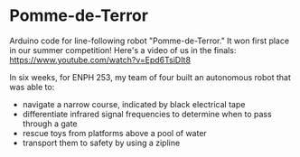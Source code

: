 # Pomme-de-Terror

Arduino code for line-following robot "Pomme-de-Terror." It won first place in our summer competition!
Here's a video of us in the finals: https://www.youtube.com/watch?v=Epd6TsiDIt8

In six weeks, for ENPH 253, my team of four built an autonomous robot that was able to:
 * navigate a narrow course, indicated by black electrical tape
 * differentiate infrared signal frequencies to determine when to pass through a gate
 * rescue toys from platforms above a pool of water
 * transport them to safety by using a zipline
